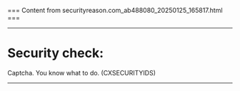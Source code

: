 === Content from securityreason.com_ab488080_20250125_165817.html ===


---

# Security check:

Captcha. You know what to do. (CXSECURITYIDS)

---


